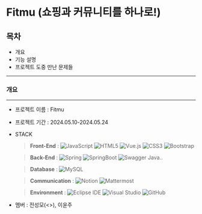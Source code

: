 # Fitmu (쇼핑과 커뮤니티를 하나로!)
## 목차
* 개요
* 기능 설명
* 프로젝트 도중 만난 문제들

---
### 개요
---
* 프로젝트 이름 : Fitmu
* 프로젝트 기간 : 2024.05.10-2024.05.24
* STACK
  > **Front-End** :
  > <img alt="JavaScript" src ="https://img.shields.io/badge/JavaScript-F7DF1E.svg?&style=flat-square&logo=JavaScript&logoColor=white"/> <img alt="HTML5" src ="https://img.shields.io/badge/HTML5-E34F26.svg?&style=flat-square&logo=HTML5&logoColor=white"/> <img alt="Vue.js" src ="https://img.shields.io/badge/Vue.js-4FC08D.svg?&style=flat-square&logo=Vue.js&logoColor=white"/> <img alt="CSS3" src ="https://img.shields.io/badge/CSS3-1572B6.svg?&style=flat-square&logo=CSS3&logoColor=white"/> <img alt="Bootstrap" src ="https://img.shields.io/badge/Bootstrap-7952B3.svg?&style=flat-square&logo=Bootstrap&logoColor=white"/>

  > **Back-End** :
  > <img alt="Spring" src ="https://img.shields.io/badge/Spring-6DB33F.svg?&style=flat-square&logo=Spring&logoColor=white"/> <img alt="SpringBoot" src ="https://img.shields.io/badge/SpringBoot-6DB33F.svg?&style=flat-square&logo=SpringBoot&logoColor=white"/> <img alt="Swagger" src ="https://img.shields.io/badge/Swagger-85EA2D.svg?&style=flat-square&logo=Swagger&logoColor=white"/> Java..
  
  > **Database** :
  > <img alt="MySQL" src ="https://img.shields.io/badge/MySQL-4479A1.svg?&style=flat-square&logo=MySQL&logoColor=white"/>

  > **Communication** :
  > <img alt="Notion" src ="https://img.shields.io/badge/Notion-000000.svg?&style=flat-square&logo=Notion&logoColor=white"/> <img alt="Mattermost" src ="https://img.shields.io/badge/Mattermost-0058CC.svg?&style=flat-square&logo=Mattermost&logoColor=white"/>

  > **Environment** :
  > <img alt="Eclipse IDE" src ="https://img.shields.io/badge/Eclipse IDE-2C2255.svg?&style=flat-square&logo=Eclipse IDE&logoColor=white"/> <img alt="Visual Studio" src ="https://img.shields.io/badge/Visual Studio-5C2D91.svg?&style=flat-square&logo=Visual Studio&logoColor=white"/> <img alt="GitHub" src ="https://img.shields.io/badge/GitHub-181717.svg?&style=flat-square&logo=GitHub&logoColor=white"/>
* 멤버 : 전성모(<>), 이윤주
